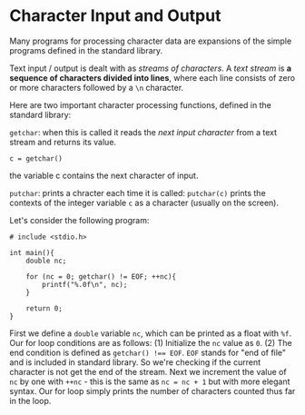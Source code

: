 # Character Input and Output

Many programs for processing character data are expansions of the simple programs defined in the standard library. 

Text input / output is dealt with as _streams of characters_. A _text stream_ is **a sequence of characters divided into lines**, where each line consists of zero or more characters followed by a `\n` character. 

Here are two important character processing functions, defined in the standard library:

`getchar`: when this is called it reads the _next input character_ from a text stream and returns its value. 

```
c = getchar()
```

the variable c contains the next character of input. 

`putchar`: prints a chracter each time it is called: `putchar(c)` prints the contexts of the integer variable `c` as a character (usually on the screen). 

Let's consider the following program: 

```
# include <stdio.h>

int main(){
    double nc;

    for (nc = 0; getchar() != EOF; ++nc){
        printf("%.0f\n", nc);
    }

    return 0;
}

```

First we define a `double` variable `nc`, which can be printed as a float with `%f`. Our for loop conditions are as follows: (1) Initialize the `nc` value as `0`. (2) The end condition is defined as `getchar() !== EOF`. `EOF` stands for "end of file" and is included in standard library. So we're checking if the current character is not get the end of the stream. Next we increment the value of `nc` by one with `++nc` - this is the same as `nc = nc + 1` but with more elegant syntax. Our for loop simply prints the number of characters counted thus far in the loop. 



